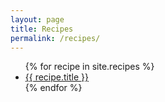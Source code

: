 ```yaml
---
layout: page
title: Recipes
permalink: /recipes/
---
```


<ul>
  {% for recipe in site.recipes %}
    <li>
      <a href="{{ site.baseurl }}{{ recipe.url }}">{{ recipe.title }}</a>
    </li>
  {% endfor %}
</ul>
